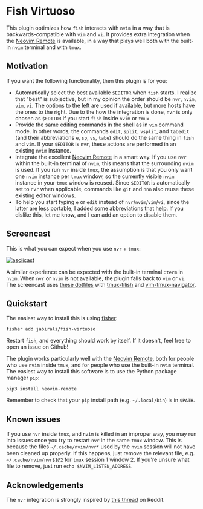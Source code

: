# Fish Virtuoso

This plugin optimizes how `fish` interacts with `nvim` in a way that 
is backwards-compatible with `vim` and `vi`. It provides extra integration
when the [Neovim Remote][1] is available, in a way that plays well both
with the built-in `nvim` terminal and with `tmux`.

## Motivation

If you want the following functionality, then this plugin is for you:

- Automatically select the best available `$EDITOR` when `fish` starts.
  I realize that "best" is subjective, but in my opinion the order
  should be `nvr`, `nvim`, `vim`, `vi`. The options to the left are used 
  if available, but more hosts have the ones to the right. Due to the how
  the integration is done, `nvr` is only chosen as `$EDITOR` if you start
  `fish` inside `nvim` or `tmux`.  
- Provide the same editing commands in the shell as in `vim` command mode.
  In other words, the commands `edit`, `split`, `vsplit`, and `tabedit`
  (and their abbreviations `e`, `sp`, `vs`, `tabe`) should do the same 
  thing in `fish` and `vim`. If your `$EDITOR` is `nvr`, these actions
  are performed in an existing `nvim` instance.
- Integrate the excellent [Neovim Remote][1] in a smart way. If you use
  `nvr` within the built-in terminal of `nvim`, this means that the 
  surrounding `nvim` is used. If you run `nvr` inside `tmux`, the
  assumption is that you only want one `nvim` instance per `tmux` window,
  so the currently visible `nvim` instance in your `tmux` window is reused.
  Since `$EDITOR` is automatically set to `nvr` when applicable, commands
  like `git` and `nnn` also reuse these existing editor windows.
- To help you start typing `e` or `edit` instead of `nvr`/`nvim`/`vim`/`vi`,
  since the latter are less portable, I added some abbreviations that help. 
  If you dislike this, let me know, and I can add an option to disable them.

[1]: https://github.com/mhinz/neovim-remote

## Screencast

This is what you can expect when you use `nvr` + `tmux`:

[![asciicast](https://asciinema.org/a/yqOVwWjHDjexxrN3UhZKh7OE8.svg)](https://asciinema.org/a/yqOVwWjHDjexxrN3UhZKh7OE8)

A similar experience can be expected with the built-in terminal `:term` in `nvim`.
When `nvr` or `nvim` is not available, the plugin falls back to `vim` or `vi`. The
screencast uses [these dotfiles][2] with [tmux-tilish][3] and [vim-tmux-navigator][4].

[2]: https://gitlab.com/jabiro/dotfiles
[3]: https://github.com/jabirali/tmux-tilish
[4]: https://github.com/christoomey/vim-tmux-navigator

## Quickstart

The easiest way to install this is using [fisher][5]:

	fisher add jabirali/fish-virtuoso

Restart `fish`, and everything should work by itself. 
If it doesn't, feel free to open an issue on Github!

The plugin works particularly well with the [Neovim Remote][1], both for people 
who use `nvim` inside `tmux`, and for people who use the built-in `nvim` terminal.
The easiest way to install this software is to use the Python package manager `pip`:

    pip3 install neovim-remote

Remember to check that your `pip` install path (e.g. `~/.local/bin`) is in `$PATH`.

[5]: https://github.com/jorgebucaran/fisher

## Known issues

If you use `nvr` inside `tmux`, and `nvim` is killed in an improper way, you
may run into issues once you try to restart `nvr` in the same `tmux` window.
This is because the files `~/.cache/nvim/nvr*` used by the `nvim` session
will not have been cleaned up properly. If this happens, just remove the
relevant file, e.g. `~/.cache/nvim/nvr$1@2` for `tmux` session 1 window 2.
If you're unsure what file to remove, just run `echo $NVIM_LISTEN_ADDRESS`.

## Acknowledgements 

The `nvr` integration is strongly inspired by [this thread][6] on Reddit.

[6]: https://www.reddit.com/r/neovim/comments/aex45u/integrating_nvr_and_tmux_to_use_a_single_tmux_per/
